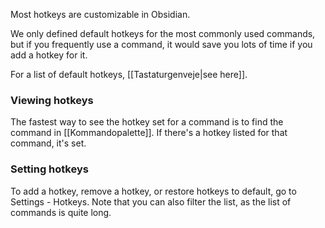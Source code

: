 Most hotkeys are customizable in Obsidian.

We only defined default hotkeys for the most commonly used commands, but if you frequently use a command, it would save you lots of time if you add a hotkey for it.

For a list of default hotkeys, [[Tastaturgenveje|see here]].

### Viewing hotkeys

The fastest way to see the hotkey set for a command is to find the command in [[Kommandopalette]]. If there's a hotkey listed for that command, it's set.

### Setting hotkeys

To add a hotkey, remove a hotkey, or restore hotkeys to default, go to Settings - Hotkeys. Note that you can also filter the list, as the list of commands is quite long.